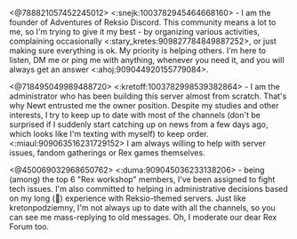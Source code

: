 <@788821057452245012> <:snejk:1003782945464668160> - I am the founder of Adventures of Reksio Discord. This community means a lot to me, so I'm trying to give it my best - by organizing various activities, complaining occasionally <:stary_kretes:909827784849887252>, or just making sure everything is ok. My priority is helping others. I'm here to listen, DM me or ping me with anything, whenever you need it, and you will always get an answer <:ahoj:909044920155779084>.

<@718495049989488720> <:kretoff:1003782998539382864> - I am the administrator who has been building this server almost from scratch. That's why Newt entrusted me the owner position. Despite my studies and other interests, I try to keep up to date with most of the channels (don't be surprised if I suddenly start catching up on news from a few days ago, which looks like I'm texting with myself) to keep order. <:miaul:909063516231729152> I am always willing to help with server issues, fandom gatherings or Rex games themselves.

<@450069032968650762> <:duma:909045036233138206> - being (among) the top 6 "Rex workshop" members, I've been assigned to fight tech issues. I'm also committed to helping in administrative decisions based on my long (👴) experience with Reksio-themed servers. Just like kretonpodziemny, I'm not always up to date with all the channels, so you can see me mass-replying to old messages. Oh, I moderate our dear Rex Forum too.
